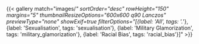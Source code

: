 ---
---
{{< gallery match="images/*" sortOrder="desc" rowHeight="150" margins="5" thumbnailResizeOptions="600x600 q90 Lanczos" previewType="none" showExif=true filterOptions="[{label: 'All', tags: '.*'}, {label: 'Sexualisation', tags: 'sexualisation'}, {label: 'Military Glamorization', tags: 'military_glamorization'}, {label: 'Racial Bias', tags: 'racial_bias'}]" >}}
